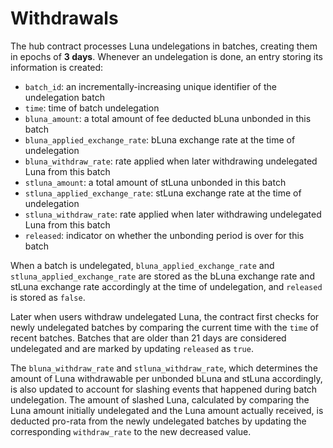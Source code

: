 # Withdrawals

The hub contract processes Luna undelegations in batches, creating them in epochs of **3 days**. Whenever an undelegation is done, an entry storing its information is created:

* `batch_id`: an incrementally-increasing unique identifier of the undelegation batch
* `time`: time of batch undelegation
* `bluna_amount`: a total amount of fee deducted bLuna unbonded in this batch
* `bluna_applied_exchange_rate`: bLuna exchange rate at the time of undelegation
* `bluna_withdraw_rate`: rate applied when later withdrawing undelegated Luna from this batch
* `stluna_amount`: a total amount of stLuna unbonded in this batch
* `stluna_applied_exchange_rate`: stLuna exchange rate at the time of undelegation
* `stluna_withdraw_rate`: rate applied when later withdrawing undelegated Luna from this batch
* `released`: indicator on whether the unbonding period is over for this batch

When a batch is undelegated, `bluna_applied_exchange_rate` and `stluna_applied_exchange_rate` are stored as the bLuna exchange rate and stLuna exchange rate accordingly at the time of undelegation, and `released` is stored as `false`.

Later when users withdraw undelegated Luna, the contract first checks for newly undelegated batches by comparing the current time with the `time` of recent batches. Batches that are older than 21 days are considered undelegated and are marked by updating `released` as `true`.

The `bluna_withdraw_rate` and `stluna_withdraw_rate`, which determines the amount of Luna withdrawable per unbonded bLuna and stLuna accordingly, is also updated to account for slashing events that happened during batch undelegation. The amount of slashed Luna, calculated by comparing the Luna amount initially undelegated and the Luna amount actually received, is deducted pro-rata from the newly undelegated batches by updating the corresponding `withdraw_rate` to the new decreased value.

